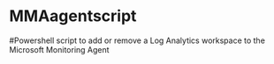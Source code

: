 # MMAagentscript
#Powershell script to add or remove a Log Analytics workspace to the Microsoft Monitoring Agent

